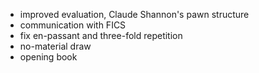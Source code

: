 - improved evaluation, Claude Shannon's pawn structure
- communication with FICS
- fix en-passant and three-fold repetition
- no-material draw
- opening book